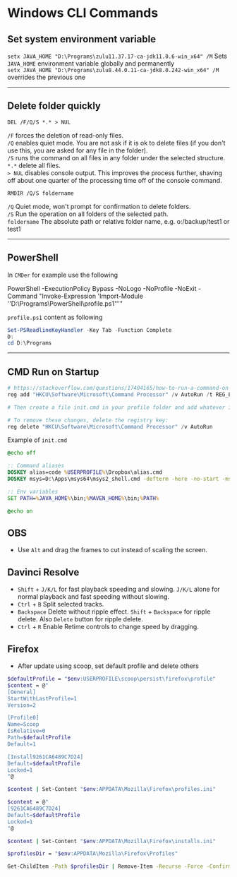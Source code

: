 # Windows CLI Commands

## Set system environment variable

`setx JAVA_HOME "D:\Programs\zulu11.37.17-ca-jdk11.0.6-win_x64" /M` Sets `JAVA_HOME` environment variable globally and permanently  
`setx JAVA_HOME "D:\Programs\zulu8.44.0.11-ca-jdk8.0.242-win_x64" /M` overrides the previous one

---
## Delete folder quickly

`DEL /F/Q/S *.* > NUL`

`/F` forces the deletion of read-only files.  
`/Q` enables quiet mode. You are not ask if it is ok to delete files (if you don't use this, you are asked for any file in the folder).  
`/S` runs the command on all files in any folder under the selected structure.  
`*.*` delete all files.  
`> NUL` disables console output. This improves the process further, shaving off about one quarter of the processing time off of the console command.

`RMDIR /Q/S foldername`

`/Q` Quiet mode, won't prompt for confirmation to delete folders.  
`/S` Run the operation on all folders of the selected path.  
`foldername` The absolute path or relative folder name, e.g. o:/backup/test1 or test1

---
## PowerShell

In `CMDer` for example use the following

PowerShell -ExecutionPolicy Bypass -NoLogo -NoProfile -NoExit -Command "Invoke-Expression 'Import-Module ''D:\Programs\PowerShell\profile.ps1'''"

`profile.ps1` content as following

```powershell
Set-PSReadlineKeyHandler -Key Tab -Function Complete
D:
cd D:\Programs
```

---
## CMD Run on Startup

```powershell
# https://stackoverflow.com/questions/17404165/how-to-run-a-command-on-command-prompt-startup-in-windows/17405182
reg add "HKCU\Software\Microsoft\Command Processor" /v AutoRun /t REG_EXPAND_SZ /d "%"USERPROFILE"%\init.cmd" /f

# Then create a file init.cmd in your profile folder and add whatever in it

# To remove these changes, delete the registry key:
reg delete "HKCU\Software\Microsoft\Command Processor" /v AutoRun
```

Example of `init.cmd`

```cmd
@echo off

:: Command aliases
DOSKEY alias=code %USERPROFILE%\Dropbox\alias.cmd
DOSKEY msys=D:\Apps\msys64\msys2_shell.cmd -defterm -here -no-start -msys2

:: Env variables
SET PATH=%JAVA_HOME%\bin;%MAVEN_HOME%\bin;%PATH%

@echo on
```

## OBS

- Use `Alt` and drag the frames to cut instead of scaling the screen.

## Davinci Resolve

- `Shift` + `J/K/L` for fast playback speeding and slowing. `J/K/L` alone for normal playback and fast speeding without slowing.
- `Ctrl` + `B` Split selected tracks.
- `Backspace` Delete without ripple effect. `Shift` + `Backspace` for ripple delete. Also `Delete` button for ripple delete.
- `Ctrl` + `R` Enable Retime controls to change speed by dragging.

## Firefox

- After update using scoop, set default profile and delete others

```sh
$defaultProfile = "$env:USERPROFILE\scoop\persist\firefox\profile"
$content = @"
[General]
StartWithLastProfile=1
Version=2

[Profile0]
Name=Scoop
IsRelative=0
Path=$defaultProfile
Default=1

[Install9261CA6489C7D24]
Default=$defaultProfile
Locked=1
"@

$content | Set-Content "$env:APPDATA\Mozilla\Firefox\profiles.ini"

$content = @"
[9261CA6489C7D24]
Default=$defaultProfile
Locked=1
"@

$content | Set-Content "$env:APPDATA\Mozilla\Firefox\installs.ini"

$profilesDir = "$env:APPDATA\Mozilla\Firefox\Profiles"

Get-ChildItem -Path $profilesDir | Remove-Item -Recurse -Force -Confirm:$false
```
